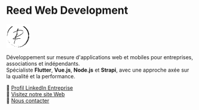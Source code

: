 # Reed Web Development

![Reed Web Development](images/logo-circle-small.png)

Développement sur mesure d'applications web et mobiles pour entreprises, associations et indépendants.  
Spécialiste **Flutter**, **Vue.js**, **Node.js** et **Strapi**, avec une approche axée sur la qualité et la performance.

🔗 [Profil LinkedIn Entreprise](https://www.linkedin.com/in/yann-roseau/)  
🔗 [Visitez notre site Web](https://yroseau.github.io/reed-web-development/)  
🔗 [Nous contacter](https://yroseau.github.io/reed-web-development/#contact)  
